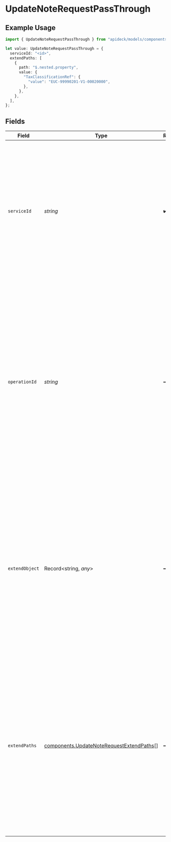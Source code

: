 # UpdateNoteRequestPassThrough

## Example Usage

```typescript
import { UpdateNoteRequestPassThrough } from "apideck/models/components";

let value: UpdateNoteRequestPassThrough = {
  serviceId: "<id>",
  extendPaths: [
    {
      path: "$.nested.property",
      value: {
        "TaxClassificationRef": {
          "value": "EUC-99990201-V1-00020000",
        },
      },
    },
  ],
};
```

## Fields

| Field                                                                                                                                                                                                                                                                                                                                                  | Type                                                                                                                                                                                                                                                                                                                                                   | Required                                                                                                                                                                                                                                                                                                                                               | Description                                                                                                                                                                                                                                                                                                                                            |
| ------------------------------------------------------------------------------------------------------------------------------------------------------------------------------------------------------------------------------------------------------------------------------------------------------------------------------------------------------ | ------------------------------------------------------------------------------------------------------------------------------------------------------------------------------------------------------------------------------------------------------------------------------------------------------------------------------------------------------ | ------------------------------------------------------------------------------------------------------------------------------------------------------------------------------------------------------------------------------------------------------------------------------------------------------------------------------------------------------ | ------------------------------------------------------------------------------------------------------------------------------------------------------------------------------------------------------------------------------------------------------------------------------------------------------------------------------------------------------ |
| `serviceId`                                                                                                                                                                                                                                                                                                                                            | *string*                                                                                                                                                                                                                                                                                                                                               | :heavy_check_mark:                                                                                                                                                                                                                                                                                                                                     | This property identifies the specific service to which the pass_through data should be applied. It is required to ensure that the custom data is correctly routed and processed by the intended service. Must be a valid string representing a service ID.                                                                                             |
| `operationId`                                                                                                                                                                                                                                                                                                                                          | *string*                                                                                                                                                                                                                                                                                                                                               | :heavy_minus_sign:                                                                                                                                                                                                                                                                                                                                     | An optional identifier for a specific workflow operation that this pass-through should apply to. This is particularly useful in scenarios where multiple downstream requests are made in a single Unify call, allowing for precise operation targeting. The value should be a valid string that uniquely identifies the operation within the workflow. |
| `extendObject`                                                                                                                                                                                                                                                                                                                                         | Record<string, *any*>                                                                                                                                                                                                                                                                                                                                  | :heavy_minus_sign:                                                                                                                                                                                                                                                                                                                                     | A flexible object that allows for the direct extension of properties. This can be used to add custom fields or additional data to the note being updated, providing a way to include extra information that may not be covered by predefined fields. The object can contain any key-value pairs as needed.                                             |
| `extendPaths`                                                                                                                                                                                                                                                                                                                                          | [components.UpdateNoteRequestExtendPaths](../../models/components/updatenoterequestextendpaths.md)[]                                                                                                                                                                                                                                                   | :heavy_minus_sign:                                                                                                                                                                                                                                                                                                                                     | An array of objects designed for structured data modifications using specified paths. Each object in the array should define a path and a value, enabling precise updates to nested data structures within the note. This is useful for making targeted changes without altering the entire note object.                                               |